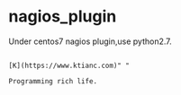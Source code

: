 nagios_plugin
======
Under centos7 nagios plugin,use python2.7.
                                


                                                                                                          [K](https://www.ktianc.com)" "
                                                                                                   Programming rich life.
